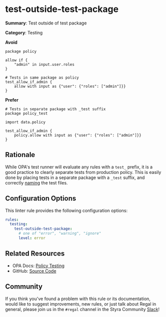 # test-outside-test-package

**Summary**: Test outside of test package

**Category**: Testing

**Avoid**
```rego
package policy

allow if {
    "admin" in input.user.roles
}

# Tests in same package as policy
test_allow_if_admin {
    allow with input as {"user": {"roles": ["admin"]}}
}
```

**Prefer**
```rego
# Tests in separate package with _test suffix
package policy_test

import data.policy

test_allow_if_admin {
    policy.allow with input as {"user": {"roles": ["admin"]}}
}
```

## Rationale

While OPA's test runner will evaluate any rules with a `test_` prefix, it is a good practice to clearly separate tests
from production policy. This is easily done by placing tests in a separate package with a `_test` suffix, and correctly
[naming](./file-missing-test-suffix.md) the test files.

## Configuration Options

This linter rule provides the following configuration options:

```yaml
rules:
  testing:
    test-outside-test-package:
      # one of "error", "warning", "ignore"
      level: error
```

## Related Resources

- OPA Docs: [Policy Testing](https://www.openpolicyagent.org/docs/policy-testing/)
- GitHub: [Source Code](https://github.com/open-policy-agent/regal/blob/main/bundle/regal/rules/testing/test-outside-test-package/test_outside_test_package.rego)

## Community

If you think you've found a problem with this rule or its documentation, would like to suggest improvements, new rules,
or just talk about Regal in general, please join us in the `#regal` channel in the Styra Community
[Slack](https://inviter.co/styra)!
